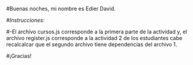 #Buenas noches, mi nombre es Edier David.

#*Instrucciones:*

#-El archivo cursos.js corresponde a la primera parte de la actividad y, el archivo register.js corresponde a la actividad 2 de los estudiantes cabe recalcalcar que el segundo archivo tiene dependencias del archivo 1.


#¡Gracias!